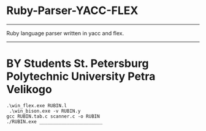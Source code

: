 # Ruby-Parser-YACC-FLEX
______________________________________________
Ruby language parser written in yacc and flex. 
______________________________________________
# BY Students St. Petersburg Polytechnic University Petra Velikogo


```
.\win_flex.exe RUBIN.l 
 .\win_bison.exe -v RUBIN.y    
gcc RUBIN.tab.c scanner.c -o RUBIN     
./RUBIN.exe _______________________
```


